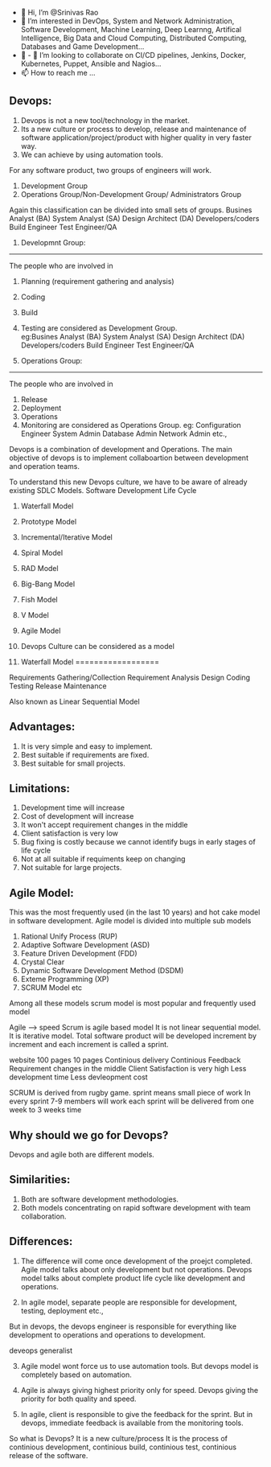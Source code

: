 - 👋 Hi, I’m @Srinivas Rao
- 👀 I’m interested in DevOps, System and Network Administration, Software Development, Machine Learning, Deep Learnng, Artifical Intelligence, Big Data and Cloud Computing, Distributed Computing, Databases and Game Development...
- 🌱 - 💞️ I’m looking to collaborate on CI/CD pipelines, Jenkins, Docker, Kubernetes, Puppet, Ansible and Nagios...
- 📫 How to reach me ...

<!---
Srinivas-Dev-Ops/Srinivas-Dev-Ops is a ✨ special ✨ repository because its `README.md` (this file) appears on your GitHub profile.
You can click the Preview link to take a look at your changes.
--->

Devops:
-------
1. Devops is not a new tool/technology in the market.
2. Its a new culture or process to develop, release and maintenance of software application/project/product with higher quality in very faster way.
3. We can achieve by using automation tools.

For any software product, two groups of engineers will work.
1. Development Group
2. Operations Group/Non-Development Group/ Administrators Group

Again this classification can be divided into small sets of groups.
Busines Analyst (BA)
System Analyst (SA)
Design Architect (DA)
Developers/coders
Build Engineer
Test Engineer/QA

1. Developmnt Group:
-----------------------
The people who are involved in 
1. Planning (requirement gathering and analysis)
2. Coding
3. Build
4. Testing
are considered as Development Group.  
eg:Busines Analyst (BA)
   System Analyst (SA)
   Design Architect (DA)
   Developers/coders
   Build Engineer
   Test Engineer/QA

 2. Operations Group:
 --------------------
 The people who are involved in

 1. Release
 2. Deployment
 3. Operations
 4. Monitoring
 are considered as Operations Group.
 eg:
 Configuration Engineer
 System Admin
 Database Admin
 Network Admin etc.,

Devops is a combination of development and Operations.
The main objective of devops is to implement collaboartion between development and operation teams.

To understand this new Devops culture, we have to be aware of already existing SDLC Models.
Software Development Life Cycle

1. Waterfall Model
2. Prototype Model
3. Incremental/Iterative Model
4. Spiral Model
5. RAD Model
6. Big-Bang Model
7. Fish Model
8. V Model
9. Agile Model
10. Devops Culture can be considered as a model


1. Waterfall Model
==================

Requirements Gathering/Collection
	Requirement Analysis
		Design
			Coding
				Testing
					Release
						Maintenance


Also known as Linear Sequential Model

Advantages:
-----------
1. It is very simple and easy to implement.
2. Best suitable if requirements are fixed.
3. Best suitable for small projects.


Limitations:
------------
1. Development time will increase
2. Cost of development will increase
3. It won't accept requirement changes in the middle
4. Client satisfaction is very low
5. Bug fixing is costly because we cannot identify bugs in early stages of life cycle
6. Not at all suitable if requiments keep on changing
7. Not suitable for large projects.

Agile Model:
------------
This was the most frequently used (in the last 10 years) and hot cake model in software development.
Agile model is divided into multiple sub models

1. Rational Unify Process (RUP)
2. Adaptive Software Development (ASD)
3. Feature Driven Development (FDD)
4. Crystal Clear
5. Dynamic Software Development Method (DSDM)
6. Exteme Programming (XP)
7. SCRUM Model etc

Among all these models scrum model is most popular and frequently used model

Agile --> speed
Scrum is agile based model
It is not linear sequential model.
It is iterative model. Total software product will be developed increment by increment and each increment is called a sprint.

website 100 pages
10 pages
Continious delivery
Continious Feedback
Requirement changes in the middle
Client Satisfaction is very high
Less development time
Less devleopment cost

SCRUM is derived from rugby game.
sprint means small piece of work
In every sprint 7-9 members will work
each sprint will be delivered from one week to 3 weeks time

Why should we go for Devops?
---------------------------------
Devops and agile both are different models.

Similarities:
------------
1. Both are software development methodologies.
2. Both models concentrating on rapid software development with team collaboration.

Differences:
------------
1. The difference will come once development of the proejct completed.
Agile model talks about only development but not operations.
Devops model talks about complete product life cycle like development and operations.

2. In agile model, separate people are responsible for development, testing, deployment etc.,

But in devops, the devops engineer is responsible for everything like development to operations and operations to development.

deveops generalist

3. Agile model wont force us to use automation tools.
But devops model is completely based on automation.

4. Agile is always giving highest priority only for speed.
Devops giving the priority for both quality and speed.

5. In agile, client is responsible to give the feedback for the sprint.
But in devops, immediate feedback is available from the monitoring tools.

So what is Devops?
It is a new culture/process
It is the process of continious development, continious build, continious test, continious release of the software.
